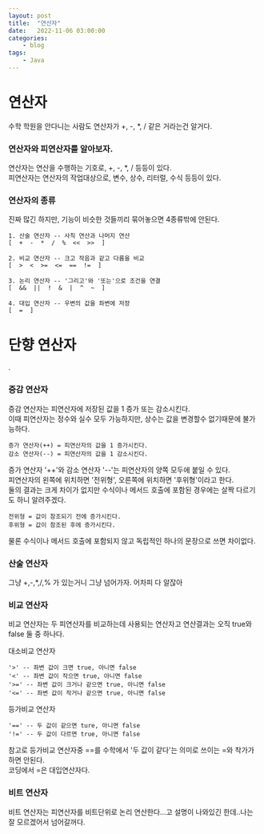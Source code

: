 ```yaml
---
layout: post
title:	"연산자"
date:	2022-11-06 03:00:00
categories:
    - blog
tags:
    - Java
---
```


<h1>연산자</h1>

수학 학원을 안다니는 사람도 연산자가 +, -, *, / 같은 거라는건 알거다.

<h3>연산자와 피연산자를 알아보자.</h3>

연산자는 연산을 수행하는 기호로, +, -, *, / 등등이 있다.  
피연산자는 연산자의 작업대상으로, 변수, 상수, 리터럴, 수식 등등이 있다.  

<h3>연산자의 종류</h3>

진짜 많긴 하지만, 기능이 비슷한 것들끼리 묶어놓으면 4종류밖에 안된다.

```
1. 산술 연산자 -- 사칙 연산과 나머지 연산 
[  +  -  *  /  %  <<  >>  ]
```
```
2. 비교 연산자 -- 크고 작음과 같고 다름을 비교
[  >  <  >=  <=  ==  !=  ]
```
```
3. 논리 연산자 -- '그리고'와 '또는'으로 조건을 연결
[  &&  ||  !  &  |  ^  ~  ]
```
```
4. 대입 연산자 -- 우변의 값을 좌변에 저장
[  =  ]
```

<h1>단향 연산자</h1>

.

<h3>증감 연산자</h3>

증감 연산자는 피연산자에 저장된 값을 1 증가 또는 감소시킨다.  
이때 피연산자는 정수와 실수 모두 가능하지만, 상수는 값을 변경할수 없기때문에 불가능하다.  
```
증가 연산자(++) = 피연산자의 값을 1 증가시킨다.
감소 연산자(--) = 피연산자의 값을 1 감소시킨다.
```

증가 연산자 '++'와 감소 연산자 '--'는 피연산자의 양쪽 모두에 붙일 수 있다.  
피연산자의 왼쪽에 위치하면 '전위형', 오른쪽에 위치하면 '후위형'이라고 한다.  
둘의 결과는 크게 차이가 없지만 수식이나 메서드 호출에 포함된 경우에는 살짝 다르기도 하니 알려주겠다.
```
전위형 = 값이 참조되기 전에 증가시킨다.
후위형 = 값이 참조된 후에 증가시킨다.
```
물론 수식이나 메서드 호출에 포함되지 않고 독립적인 하나의 문장으로 쓰면 차이없다.

<h3>산술 연산자</h3>

그냥 +,-,*,/,% 가 있는거니 그냥 넘어가자.
어차피 다 알잖아

<h3>비교 연산자</h3>

비교 연산자는 두 피연산자를 비교하는데 사용되는 연산자고 연산결과는 오직 true와 false 둘 중 하나다.  
  
대소비교 연산자  
```
'>' -- 좌변 값이 크면 true, 아니면 false
'<' -- 좌변 값이 작으면 true, 아니면 false
'>=' -- 좌변 값이 크거나 같으면 true, 아니면 false
'<=' -- 좌변 값이 작거나 같으면 true, 아니면 false
```

등가비교 연산자  
```
'==' -- 두 값이 같으면 ture, 아니면 false
'!=' -- 두 값이 다르면 true, 아니면 false
```
참고로 등가비교 연산자중 ==를 수학에서 '두 값이 같다'는 의미로 쓰이는 =와 착가가하면 안된다.  
코딩에서 =은 대입연산자다.

<h3>비트 연산자</h3>

비트 연산자는 피연산자를 비트단위로 논리 연산한다...고 설명이 나와있긴 한데..나는 잘 모르겠어서 넘어갈꺼다.